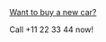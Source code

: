 
<!DOCTYPE html>
<html>
<head>
  <title>Toggle Message</title>
  <script src="https://cdn.jsdelivr.net/npm/vue@2.6.10/dist/vue.min.js"></script>
</head>
<body>
  <div id="app">
    <!-- Add missing attributes to a and p elements -->
    <a href="#" v-on:click="isVisible = !isVisible">Want to buy a new car?</a>
    <p v-if="isVisible">Call +11 22 33 44 now!</p>
  </div>
  <script>
    var vm = new Vue({
        el: '#app',
        data: {
          isVisible: false
        }
      });
    
    // Example case
    console.log(document.getElementById("app").innerHTML);
  </script>
</body>
</html>
